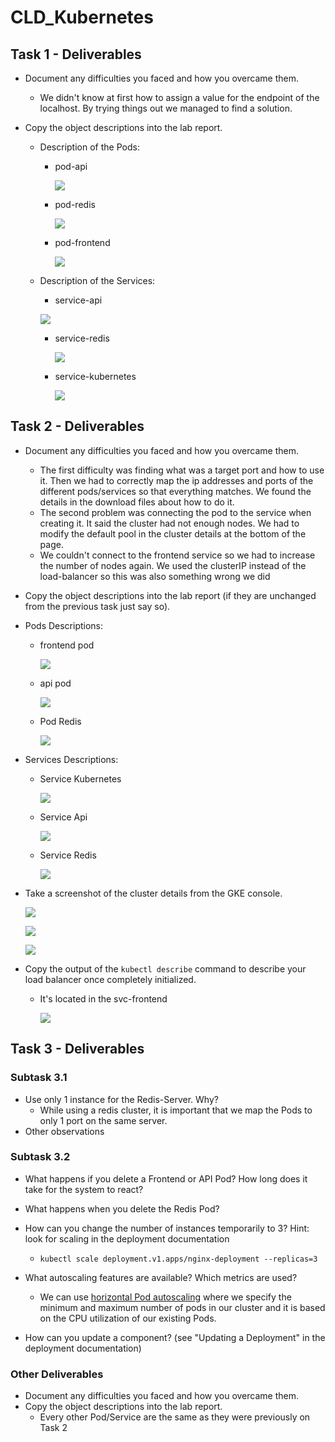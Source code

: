 # CLD_Kubernetes

## Task 1 - Deliverables

- Document any difficulties you faced and how you overcame them.

  - We didn't know at first how to assign a value for the endpoint of the localhost. By trying things out we managed to find a solution.

- Copy the object descriptions into the lab report.

  - Description of the Pods:

    - pod-api

      ![](.\img\t1_pod_api.jpg)

    - pod-redis

      ![](.\img\t1_pod_redis.jpg)

    - pod-frontend

      ![](.\img\t1_pod_frontend.jpg)

  - Description of the Services:

    -  service-api

      ![](.\img\t1_svc_api.jpg)

    - service-redis

      ![](.\img\t1_svc_redis.jpg)

    - service-kubernetes

      ![](.\img\t1_svc_kubernetes.jpg)

## Task 2 - Deliverables

- Document any difficulties you faced and how you overcame them.

  - The first difficulty was finding what was a target port and how to use it. Then we had to correctly map the ip addresses and ports of the different pods/services so that everything matches. We found the details in the download files about how to do it.
  - The second problem was connecting the pod to the service when creating it. It said the cluster had not enough nodes. We had to modify the default pool in the cluster details at the bottom of the page.
  - We couldn't connect to the frontend service so we had to increase the number of nodes again. We used the clusterIP instead of the load-balancer so this was also something wrong we did

-  Copy the object descriptions into the lab report (if they are unchanged from the previous task just say so).

  - Pods Descriptions:

    - frontend pod

      ![](.\img\t2_pod_frontend.jpg)

    - api pod

      ![](.\img\t2_pod_api.jpg)

    - Pod Redis

      ![](.\img\t2_pod_redis.jpg)

      

  - Services Descriptions:

    - Service Kubernetes

      ![](.\img\t2_svc_kubernetes.jpg)

    - Service Api

      ![](.\img\t2_svc_api.jpg)

    - Service Redis

      ![](.\img\t2_svc_redis.jpg)

- Take a screenshot of the cluster details from the GKE console.

  ![](.\img\t2_cluster_a.jpg)

  ![](.\img\t2_cluster_b.jpg)

  ![](.\img\t2_cluster_c.jpg)

- Copy the output of the `kubectl describe` command to describe your load balancer once completely initialized.

  - It's located in the svc-frontend

    ![](.\img\t2_svc_frontend.jpg)

## Task 3 - Deliverables

### Subtask 3.1

- Use only 1 instance for the Redis-Server. Why?
  - While using a redis cluster, it is important that we map the Pods to only 1 port on the same server.
- Other observations

### Subtask 3.2

- What happens if you delete a Frontend or API Pod? How long does it take for the system to react?

- What happens when you delete the Redis Pod?

- How can you change the number of instances temporarily to 3? Hint: look for scaling in the deployment documentation

  - ```shell
    kubectl scale deployment.v1.apps/nginx-deployment --replicas=3
    ```

- What autoscaling features are available? Which metrics are used?

  - We can use [horizontal Pod autoscaling](https://kubernetes.io/docs/tasks/run-application/horizontal-pod-autoscale-walkthrough/) where we specify the minimum and maximum number of pods in our cluster and it is based on the CPU utilization of our existing Pods.

- How can you update a component? (see "Updating a Deployment" in the deployment documentation)

  

### Other Deliverables

- Document any difficulties you faced and how you overcame them.
- Copy the object descriptions into the lab report.
  - Every other Pod/Service are the same as they were previously on Task 2